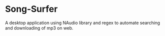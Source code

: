 # Song-Surfer
A desktop application using NAudio library and regex to automate searching and downloading of mp3 on web.
